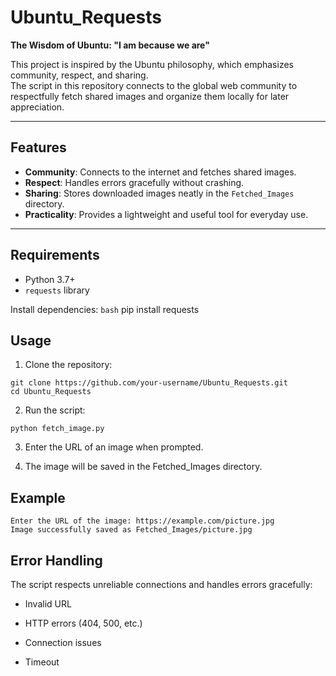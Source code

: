 # Ubuntu_Requests

**The Wisdom of Ubuntu: "I am because we are"**

This project is inspired by the Ubuntu philosophy, which emphasizes community, respect, and sharing.  
The script in this repository connects to the global web community to respectfully fetch shared images and organize them locally for later appreciation.

---

## Features

- **Community**: Connects to the internet and fetches shared images.  
- **Respect**: Handles errors gracefully without crashing.  
- **Sharing**: Stores downloaded images neatly in the `Fetched_Images` directory.  
- **Practicality**: Provides a lightweight and useful tool for everyday use.  

---

## Requirements

- Python 3.7+
- `requests` library

Install dependencies:
```bash```
pip install requests


## Usage

1. Clone the repository:
```
git clone https://github.com/your-username/Ubuntu_Requests.git
cd Ubuntu_Requests
```


2. Run the script:
```
python fetch_image.py
```

3. Enter the URL of an image when prompted.

4. The image will be saved in the Fetched_Images directory.

## Example
```
Enter the URL of the image: https://example.com/picture.jpg
Image successfully saved as Fetched_Images/picture.jpg
```
## Error Handling

The script respects unreliable connections and handles errors gracefully:

- Invalid URL

- HTTP errors (404, 500, etc.)

- Connection issues

- Timeout
